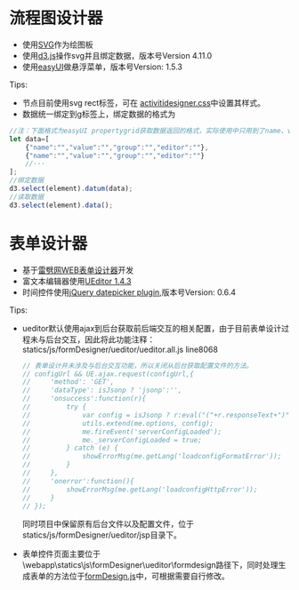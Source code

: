 # 流程图设计器
- 使用[SVG](https://developer.mozilla.org/en-US/docs/Web/SVG/Element/svg)作为绘图板
- 使用[d3.js](https://d3js.org/)操作svg并且绑定数据，版本号Version 4.11.0
- 使用[easyUI](http://www.jeasyui.com/index.php)做悬浮菜单，版本号Version: 1.5.3

Tips:
- 节点目前使用svg rect标签，可在 [activitidesigner.css](statics/css/activitidesigner.css)中设置其样式。
- 数据统一绑定到g标签上，绑定数据的格式为
```javascript
//注：下面格式为easyUI propertygrid获取数据返回的格式，实际使用中只用到了name、value、group属性，可以更改表格。
let data=[
    {"name":"","value":"","group":"","editor":""},
    {"name":"","value":"","group":"","editor":""}
    //···
];
//绑定数据
d3.select(element).datum(data);
//读取数据
d3.select(element).data();
```

# 表单设计器
- 基于[雷劈网WEB表单设计器](http://formdesign.leipi.org/)开发
- 富文本编辑器使用[UEditor 1.4.3](http://fex.baidu.com/ueditor/)
- 时间控件使用[jQuery datepicker plugin](https://fengyuanchen.github.io/datepicker),版本号Version: 0.6.4

Tips:

- ueditor默认使用ajax到后台获取前后端交互的相关配置，由于目前表单设计过程未与后台交互，因此将此功能注释：statics/js/formDesigner/ueditor/ueditor.all.js  line8068

  ```javascript
  // 表单设计并未涉及与后台交互功能，所以关闭从后台获取配置文件的方法。
  // configUrl && UE.ajax.request(configUrl,{
  //     'method': 'GET',
  //     'dataType': isJsonp ? 'jsonp':'',
  //     'onsuccess':function(r){
  //         try {
  //             var config = isJsonp ? r:eval("("+r.responseText+")");
  //             utils.extend(me.options, config);
  //             me.fireEvent('serverConfigLoaded');
  //             me._serverConfigLoaded = true;
  //         } catch (e) {
  //             showErrorMsg(me.getLang('loadconfigFormatError'));
  //         }
  //     },
  //     'onerror':function(){
  //         showErrorMsg(me.getLang('loadconfigHttpError'));
  //     }
  // });
  ```
  同时项目中保留原有后台文件以及配置文件，位于statics/js/formDesigner/ueditor/jsp目录下。

- 表单控件页面主要位于\webapp\statics\js\formDesigner\ueditor\formdesign路径下，同时处理生成表单的方法位于[formDesign.js](statics/js/formDesign.js)中，可根据需要自行修改。

